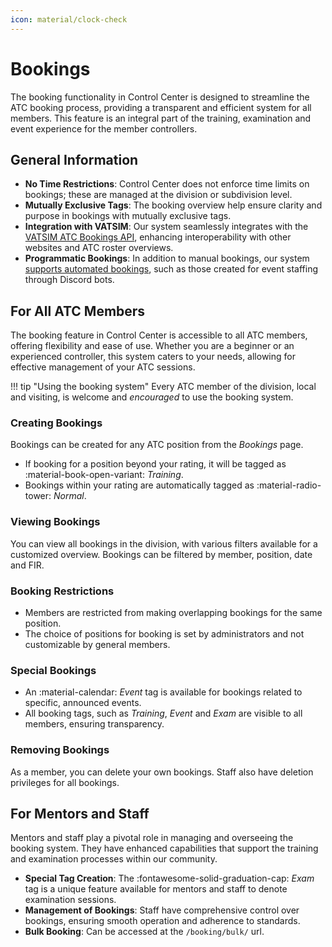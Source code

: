 ```yaml
---
icon: material/clock-check
---
```


# Bookings

The booking functionality in Control Center is designed to streamline the ATC booking process, providing a transparent and efficient system for all members.
This feature is an integral part of the training, examination and event experience for the member controllers.

## General Information

- **No Time Restrictions**: Control Center does not enforce time limits on bookings; these are managed at the division or subdivision level.
- **Mutually Exclusive Tags**: The booking overview help ensure clarity and purpose in bookings with mutually exclusive tags.
- **Integration with VATSIM**: Our system seamlessly integrates with the [VATSIM ATC Bookings API](../integrations/vatsim.md), enhancing interoperability with other websites and ATC roster overviews.
- **Programmatic Bookings**: In addition to manual bookings, our system [supports automated bookings](../api.md), such as those created for event staffing through Discord bots.

## For All ATC Members

The booking feature in Control Center is accessible to all ATC members, offering flexibility and ease of use. Whether you are a beginner or an experienced controller, this system caters to your needs, allowing for effective management of your ATC sessions.

!!! tip "Using the booking system"
    Every ATC member of the division, local and visiting, is welcome and *encouraged* to use the booking system.

### Creating Bookings

Bookings can be created for any ATC position from the *Bookings* page.

- If booking for a position beyond your rating, it will be tagged as :material-book-open-variant: *Training*.
- Bookings within your rating are automatically tagged as :material-radio-tower: *Normal*.

### Viewing Bookings

You can view all bookings in the division, with various filters available for a customized overview.
Bookings can be filtered by member, position, date and FIR.

### Booking Restrictions

- Members are restricted from making overlapping bookings for the same position.
- The choice of positions for booking is set by administrators and not customizable by general members.

### Special Bookings

- An :material-calendar: *Event* tag is available for bookings related to specific, announced events.
- All booking tags, such as *Training*, *Event* and *Exam* are visible to all members, ensuring transparency.

### Removing Bookings

As a member, you can delete your own bookings. Staff also have deletion privileges for all bookings.

## For Mentors and Staff

Mentors and staff play a pivotal role in managing and overseeing the booking system. They have enhanced capabilities that support the training and examination processes within our community.

- **Special Tag Creation**: The :fontawesome-solid-graduation-cap: *Exam* tag is a unique feature available for mentors and staff to denote examination sessions.
- **Management of Bookings**: Staff have comprehensive control over bookings, ensuring smooth operation and adherence to standards.
- **Bulk Booking**: Can be accessed at the `/booking/bulk/` url.